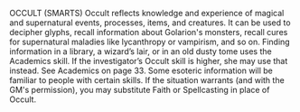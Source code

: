 OCCULT (SMARTS)
Occult reflects knowledge and experience of magical and supernatural events, processes, items, and creatures.
It can be used to decipher glyphs, recall information about Golarion's monsters, recall cures for supernatural maladies like lycanthropy or vampirism, and so on. Finding information in a library, a wizard’s lair, or in an old dusty tome uses the Academics skill. If the investigator’s Occult skill is higher, she may use that instead. See Academics on page 33.
Some esoteric information will be familiar to people with certain skills. If the situation warrants (and with the GM's permission), you may substitute Faith or Spellcasting in place of Occult.